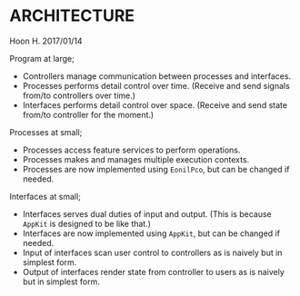 ARCHITECTURE
============
Hoon H.
2017/01/14

Program at large;
- Controllers manage communication between processes and interfaces.
- Processes performs detail control over time. (Receive and send signals from/to controllers over time.)
- Interfaces performs detail control over space. (Receive and send state from/to controller for the moment.)

Processes at small;
- Processes access feature services to perform operations.
- Processes makes and manages multiple execution contexts.
- Processes are now implemented using `EonilPco`, but can be changed if needed.

Interfaces at small;
- Interfaces serves dual duties of input and output. (This is because `AppKit` is designed to be like that.)
- Interfaces are now implemented using `AppKit`, but can be changed if needed.
- Input of interfaces scan user control to controllers as is naively but in simplest form.
- Output of interfaces render state from controller to users as is naively but in simplest form.



